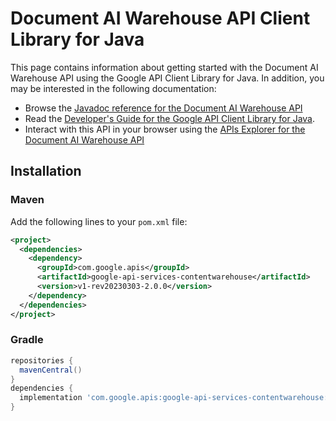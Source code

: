 # Document AI Warehouse API Client Library for Java



This page contains information about getting started with the Document AI Warehouse API
using the Google API Client Library for Java. In addition, you may be interested
in the following documentation:

* Browse the [Javadoc reference for the Document AI Warehouse API][javadoc]
* Read the [Developer's Guide for the Google API Client Library for Java][google-api-client].
* Interact with this API in your browser using the [APIs Explorer for the Document AI Warehouse API][api-explorer]

## Installation

### Maven

Add the following lines to your `pom.xml` file:

```xml
<project>
  <dependencies>
    <dependency>
      <groupId>com.google.apis</groupId>
      <artifactId>google-api-services-contentwarehouse</artifactId>
      <version>v1-rev20230303-2.0.0</version>
    </dependency>
  </dependencies>
</project>
```

### Gradle

```gradle
repositories {
  mavenCentral()
}
dependencies {
  implementation 'com.google.apis:google-api-services-contentwarehouse:v1-rev20230303-2.0.0'
}
```

[javadoc]: https://googleapis.dev/java/google-api-services-contentwarehouse/latest/index.html
[google-api-client]: https://github.com/googleapis/google-api-java-client/
[api-explorer]: https://developers.google.com/apis-explorer/#p/contentwarehouse/v1/
